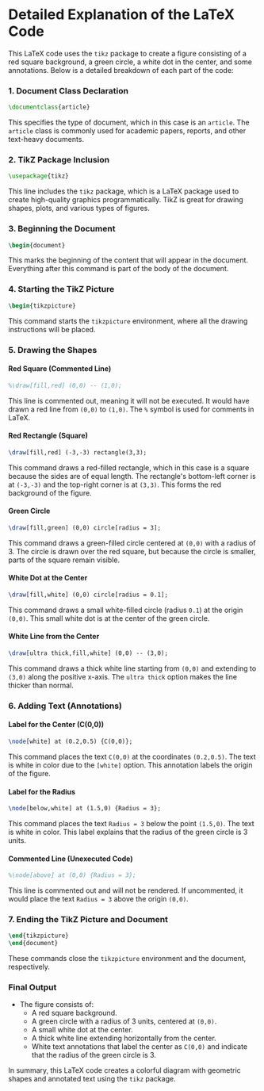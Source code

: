 # Detailed Explanation of the LaTeX Code

This LaTeX code uses the `tikz` package to create a figure consisting of a red square background, a green circle, a white dot in the center, and some annotations. Below is a detailed breakdown of each part of the code:

### 1. Document Class Declaration

```latex
\documentclass{article}
```
This specifies the type of document, which in this case is an `article`. The `article` class is commonly used for academic papers, reports, and other text-heavy documents.

### 2. TikZ Package Inclusion

```latex
\usepackage{tikz}
```
This line includes the `tikz` package, which is a LaTeX package used to create high-quality graphics programmatically. TikZ is great for drawing shapes, plots, and various types of figures.

### 3. Beginning the Document

```latex
\begin{document}
```
This marks the beginning of the content that will appear in the document. Everything after this command is part of the body of the document.

### 4. Starting the TikZ Picture

```latex
\begin{tikzpicture}
```
This command starts the `tikzpicture` environment, where all the drawing instructions will be placed.

### 5. Drawing the Shapes

#### Red Square (Commented Line)

```latex
%\draw[fill,red] (0,0) -- (1,0);
```
This line is commented out, meaning it will not be executed. It would have drawn a red line from `(0,0)` to `(1,0)`. The `%` symbol is used for comments in LaTeX.

#### Red Rectangle (Square)

```latex
\draw[fill,red] (-3,-3) rectangle(3,3);
```
This command draws a red-filled rectangle, which in this case is a square because the sides are of equal length. The rectangle's bottom-left corner is at `(-3,-3)` and the top-right corner is at `(3,3)`. This forms the red background of the figure.

#### Green Circle

```latex
\draw[fill,green] (0,0) circle[radius = 3];
```
This command draws a green-filled circle centered at `(0,0)` with a radius of 3. The circle is drawn over the red square, but because the circle is smaller, parts of the square remain visible.

#### White Dot at the Center

```latex
\draw[fill,white] (0,0) circle[radius = 0.1];
```
This command draws a small white-filled circle (radius `0.1`) at the origin `(0,0)`. This small white dot is at the center of the green circle.

#### White Line from the Center

```latex
\draw[ultra thick,fill,white] (0,0) -- (3,0);
```
This command draws a thick white line starting from `(0,0)` and extending to `(3,0)` along the positive x-axis. The `ultra thick` option makes the line thicker than normal.

### 6. Adding Text (Annotations)

#### Label for the Center (C(0,0))

```latex
\node[white] at (0.2,0.5) {C(0,0)};
```
This command places the text `C(0,0)` at the coordinates `(0.2,0.5)`. The text is white in color due to the `[white]` option. This annotation labels the origin of the figure.

#### Label for the Radius

```latex
\node[below,white] at (1.5,0) {Radius = 3};
```
This command places the text `Radius = 3` below the point `(1.5,0)`. The text is white in color. This label explains that the radius of the green circle is 3 units.

#### Commented Line (Unexecuted Code)

```latex
%\node[above] at (0,0) {Radius = 3};
```
This line is commented out and will not be rendered. If uncommented, it would place the text `Radius = 3` above the origin `(0,0)`.

### 7. Ending the TikZ Picture and Document

```latex
\end{tikzpicture}
\end{document}
```
These commands close the `tikzpicture` environment and the document, respectively.

### Final Output
- The figure consists of:
  - A red square background.
  - A green circle with a radius of 3 units, centered at `(0,0)`.
  - A small white dot at the center.
  - A thick white line extending horizontally from the center.
  - White text annotations that label the center as `C(0,0)` and indicate that the radius of the green circle is 3.

In summary, this LaTeX code creates a colorful diagram with geometric shapes and annotated text using the `tikz` package.